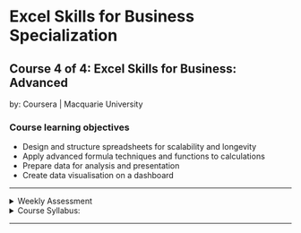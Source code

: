 # Excel Skills for Business Specialization

## Course 4 of 4: Excel Skills for Business: Advanced<br>
by: Coursera | Macquarie University<br>

### Course learning objectives
* Design and structure spreadsheets for scalability and longevity
* Apply advanced formula techniques and functions to calculations
* Prepare data for analysis and presentation
* Create data visualisation on a dashboard

<hr>
<details>
<summary>Weekly Assessment</summary>
  <br>
  <li><a href="">Week 1</a></li>
  <li><a href="">Week 2</a></li>
  <li><a href="">Week 3</a></li>
  <li><a href="">Week 4</a></li>
  <li><a href="">Week 5</a></li>
  <li><a href="">Week 6</a></li>
</details>

<details>
<summary>Course Syllabus:</summary>
<br>
<table border="1">
    <tr>
        <th>Week</th>
        <th>Syllabus</th>
        <th>Details</th>
    </tr>
    <tr>
        <td>1</td>
        <td>Spreadsheet Design and Structure</td>
        <td><li>Design flexible and auditable spreadsheets</li> <li>Build robust and transparent calculations</li> <li>Create self-documenting spreadsheets</li> <li>Use formatting to enhance functionality</li></td>
    </tr>
    <tr>
        <td>2</td>
        <td>Advanced Formula Techniques</td>
      <td><li>Apply structured references in formulas</li> <li>Explain the use of array formulas</li> <li>Build formulas with array functions</li> <li>Use array formulas in calculations</li></td>
    </tr>
    <tr>
        <td>3</td>
        <td>Data Cleaning and Preparation</td>
        <td><li>Fix dates with the help of functions</li> <li>Replace blanks with repeating values</li> <li>Remove unwanted spaces and characters from data</li></td>
    </tr>
    <tr>
        <td>4</td>
        <td>Finance Functions and Working with Dates</td>
        <td><li>Apply date formulas in calculations</li> <li>Use financial functions in calculations</li> <li>Create a loan schedule with financial functions</li> <li>Use depreciation functions</li></td>
    </tr>
    <tr>
        <td>5</td>
        <td>Advanced Lookup Functions</td>
        <td><li>Explain R1C1 and A1 referencing style</li> <li>Use INDIRECT and ADDRESS functions</li> <li>Create lookups using the OFFSET function</li> <li>Use INDEX for complex lookups</li></td>
    </tr>
    <tr>
        <td>6</td>
        <td>Building Professional Dashboards</td>
        <td><li>Design visual representation of data in dashboards</li> <li>Prepare data for visual representation</li> <li>Develop dynamic dashboard content</li> <li>Create interactive dashboard elements</li></td>
    </tr>
</table>
</details>
<hr>
